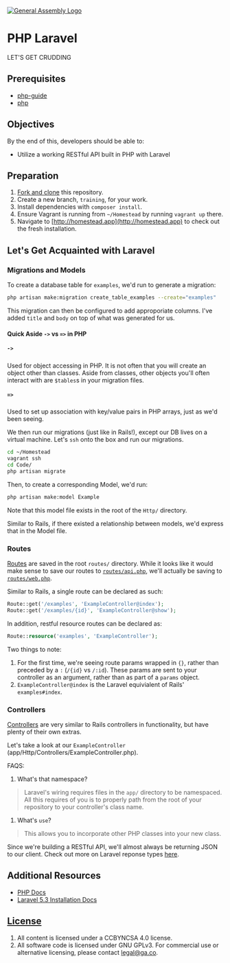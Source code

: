 [![General Assembly Logo](https://camo.githubusercontent.com/1a91b05b8f4d44b5bbfb83abac2b0996d8e26c92/687474703a2f2f692e696d6775722e636f6d2f6b6538555354712e706e67)](https://generalassemb.ly/education/web-development-immersive)

# PHP Laravel

LET'S GET CRUDDING

## Prerequisites

-   [php-guide](https://github.com/ga-wdi-boston/php-guide)
-   [php](https://github.com/ga-wdi-boston/php)

## Objectives

By the end of this, developers should be able to:

-   Utilize a working RESTful API built in PHP with Laravel

## Preparation

1.  [Fork and clone](https://github.com/ga-wdi-boston/meta/wiki/ForkAndClone)
    this repository.
1.  Create a new branch, `training`, for your work.
1.  Install dependencies with `composer install`.
1.  Ensure Vagrant is running from `~/Homestead` by running `vagrant up` there.
1.  Navigate to [http://homestead.app](http://homestead.app) to check out the fresh installation.

## Let's Get Acquainted with Laravel

### Migrations and Models

To create a database table for `examples`, we'd run to generate a migration:

```bash
php artisan make:migration create_table_examples --create="examples"
```

This migration can then be configured to add approporiate columns. I've added
`title` and `body` on top of what was generated for us.

#### Quick Aside `->` vs `=>` in PHP

##### `->`

Used for object accessing in PHP. It is not often that you will create an
object other than classes. Aside from classes, other objects you'll often
interact with are `$tables`s in your migration files.

##### `=>`

Used to set up association with key/value pairs in PHP arrays, just as we'd
been seeing.

We then run our migrations (just like in Rails!), except our DB lives on a
virtual machine. Let's `ssh` onto the box and run our migrations.

```bash
cd ~/Homestead
vagrant ssh
cd Code/
php artisan migrate
```

Then, to create a corresponding Model, we'd run:

```bash
php artisan make:model Example
```

Note that this model file exists in the root of the `Http/` directory.

Similar to Rails, if there existed a relationship between models, we'd express
that in the Model file.

### Routes

[Routes](https://laravel.com/docs/5.3/routing) are saved in the root `routes/`
directory. While it looks like it would make sense to save our routes to
 [`routes/api.php`](routes/api.php), we'll actually be saving to
[`routes/web.php`](routes/web.php).

Similar to Rails, a single route can be declared as such:

```php
Route::get('/examples', 'ExampleController@index');
Route::get('/examples/{id}', 'ExampleController@show');
```

In addition, restful resource routes can be declared as:

```php
Route::resource('examples', 'ExampleController');
```

Two things to note:

1.  For the first time, we're seeing route params wrapped in `{}`, rather than
preceded by a `:` (`/{id}` vs `/:id`). These params are sent to your controller
as an argument, rather than as part of a `params` object.
1.  `ExampleController@index` is the Laravel equivialent of Rails'
 `examples#index`.

### Controllers

[Controllers](https://laravel.com/docs/5.3/controllers) are very similar to
Rails controllers in functionality, but have plenty of their own extras.

Let's take a look at our `ExampleController` (app/Http/Controllers/ExampleController.php).

FAQS:

1.  What's that namespace?
> Laravel's wiring requires files in the `app/` directory to be namespaced. All
> this requires of you is to properly path from the root of your repository to
> your controller's class name.

1.  What's `use`?
>  This allows you to incorporate other PHP classes into your new class.

Since we're building a RESTful API, we'll almost always be returning JSON to
our client. Check out more on Laravel reponse types [here](https://laravel.com/docs/5.3/responses#other-response-types).

## Additional Resources

-  [PHP Docs](http://php.net/manual/en/)
-  [Laravel 5.3 Installation Docs](https://laravel.com/docs/5.3#installing-laravel)

## [License](LICENSE)

1.  All content is licensed under a CC­BY­NC­SA 4.0 license.
1.  All software code is licensed under GNU GPLv3. For commercial use or
    alternative licensing, please contact legal@ga.co.
